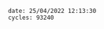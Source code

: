 

                date: 25/04/2022 12:13:30
                cycles: 93240

                         